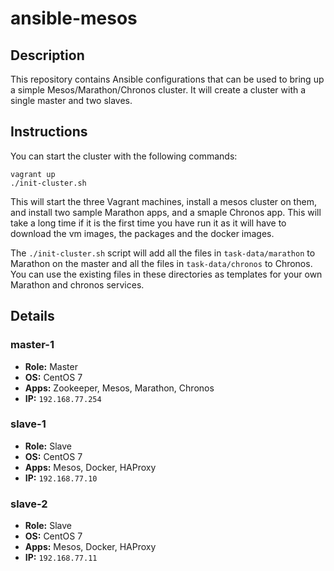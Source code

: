 # ansible-mesos

## Description
This repository contains Ansible configurations that can be used to bring up
a simple Mesos/Marathon/Chronos cluster. It will create a cluster with a
single master and two slaves.

## Instructions
You can start the cluster with the following commands:

    vagrant up
    ./init-cluster.sh

This will start the three Vagrant machines, install a mesos cluster on them,
and install two sample Marathon apps, and a smaple Chronos app. This will take
a long time if it is the first time you have run it as it will have to
download the vm images, the packages and the docker images.

The `./init-cluster.sh` script will add all the files in `task-data/marathon`
to Marathon on the master and all the files in `task-data/chronos` to Chronos.
You can use the existing files in these directories as templates for your own
Marathon and chronos services.

## Details

### master-1
- **Role:** Master
- **OS:** CentOS 7
- **Apps:** Zookeeper, Mesos, Marathon, Chronos
- **IP:** `192.168.77.254`

### slave-1
- **Role:** Slave
- **OS:** CentOS 7
- **Apps:** Mesos, Docker, HAProxy
- **IP:** `192.168.77.10`

### slave-2
- **Role:** Slave
- **OS:** CentOS 7
- **Apps:** Mesos, Docker, HAProxy
- **IP:** `192.168.77.11`

